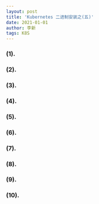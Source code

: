 ```yaml
---
layout: post
title: 'Kubernetes 二进制安装之(五)'
date: 2021-01-01
author: 李新
tags: K8S
---
```


### (1). 

### (2). 

### (3). 

### (4). 

### (5). 

### (6). 

### (7). 

### (8). 

### (9). 

### (10). 